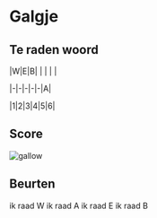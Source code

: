 # Galgje

## Te raden woord

|W|E|B| | | | |

|-|-|-|-|-|A|

|1|2|3|4|5|6|

## Score
![gallow](./images/4.png)

## Beurten
ik raad W
ik raad A
ik raad E
ik raad B
